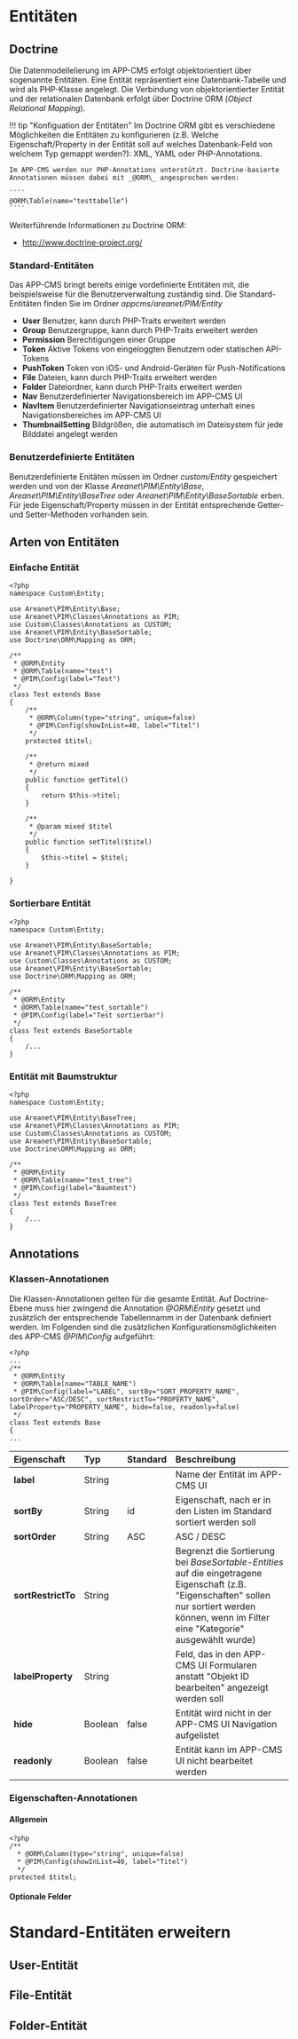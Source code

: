 # Entitäten
## Doctrine

Die Datenmodellelierung im APP-CMS erfolgt objektorientiert über sogenannte Entitäten. Eine Entität repräsentiert eine
Datenbank-Tabelle und wird als PHP-Klasse angelegt. Die Verbindung von objektorientierter Entität und der relationalen 
Datenbank erfolgt über Doctrine ORM (_Object Relational Mapping_). 

!!! tip "Konfiguation der Entitäten"
    Im Doctrine ORM gibt es verschiedene Möglichkeiten die Entitäten zu konfigurieren (z.B. Welche Eigenschaft/Property 
    in der Entität soll auf welches Datenbank-Feld von welchem Typ gemappt werden?): XML, YAML oder PHP-Annotations. 
    
    Im APP-CMS werden nur PHP-Annotations unterstützt. Doctrine-basierte Annotationen müssen dabei mit _@ORM\_ angesprochen werden:
    
    ````
    @ORM\Table(name="testtabelle")
    ````

Weiterführende Informationen zu Doctrine ORM:

- <http://www.doctrine-project.org/>

### Standard-Entitäten

Das APP-CMS bringt bereits einige vordefinierte Entitäten mit, die beispielsweise für die Benutzerverwaltung zuständig sind. 
Die Standard-Entitäten finden Sie im Ordner _appcms/areanet/PIM/Entity_
  
- **User** Benutzer, kann durch PHP-Traits erweitert werden
- **Group** Benutzergruppe, kann durch PHP-Traits erweitert werden
- **Permission** Berechtigungen einer Gruppe
- **Token** Aktive Tokens von eingeloggten Benutzern oder statischen API-Tokens
- **PushToken** Token von iOS- und Android-Geräten für Push-Notifications
- **File** Dateien, kann durch PHP-Traits erweitert werden
- **Folder** Dateiordner, kann durch PHP-Traits erweitert werden 
- **Nav** Benutzerdefinierter Navigationsbereich im APP-CMS UI
- **NavItem** Benutzerdefinierter Navigationseintrag unterhalt eines Navigationsbereiches im
  APP-CMS UI
- **ThumbnailSetting** Bildgrößen, die automatisch im Dateisystem für
  jede Bilddatei angelegt werden


### Benutzerdefinierte Entitäten

Benutzerdefinierte Enitäten müssen im Ordner _custom/Entity_ gespeichert
werden und von der Klasse _Areanet\PIM\Entity\Base_,
_Areanet\PIM\Entity\BaseTree_ oder _Areanet\PIM\Entity\BaseSortable_
erben. Für jede Eigenschaft/Property müssen in der Entität entsprechende
Getter- und Setter-Methoden vorhanden sein.

## Arten von Entitäten

### Einfache Entität

```
<?php
namespace Custom\Entity;

use Areanet\PIM\Entity\Base;
use Areanet\PIM\Classes\Annotations as PIM;
use Custom\Classes\Annotations as CUSTOM;
use Areanet\PIM\Entity\BaseSortable;
use Doctrine\ORM\Mapping as ORM;

/**
 * @ORM\Entity
 * @ORM\Table(name="test")
 * @PIM\Config(label="Test")
 */
class Test extends Base
{
    /**
     * @ORM\Column(type="string", unique=false)
     * @PIM\Config(showInList=40, label="Titel")
     */
    protected $titel;

    /**
     * @return mixed
     */
    public function getTitel()
    {
        return $this->titel;
    }

    /**
     * @param mixed $titel
     */
    public function setTitel($titel)
    {
        $this->titel = $titel;
    }

}
```

### Sortierbare Entität

```
<?php
namespace Custom\Entity;

use Areanet\PIM\Entity\BaseSortable;
use Areanet\PIM\Classes\Annotations as PIM;
use Custom\Classes\Annotations as CUSTOM;
use Areanet\PIM\Entity\BaseSortable;
use Doctrine\ORM\Mapping as ORM;

/**
 * @ORM\Entity
 * @ORM\Table(name="test_sortable")
 * @PIM\Config(label="Test sortierbar")
 */
class Test extends BaseSortable
{
    /...
}
```

### Entität mit Baumstruktur

```
<?php
namespace Custom\Entity;

use Areanet\PIM\Entity\BaseTree;
use Areanet\PIM\Classes\Annotations as PIM;
use Custom\Classes\Annotations as CUSTOM;
use Areanet\PIM\Entity\BaseSortable;
use Doctrine\ORM\Mapping as ORM;

/**
 * @ORM\Entity
 * @ORM\Table(name="test_tree")
 * @PIM\Config(label="Baumtest")
 */
class Test extends BaseTree
{
    /...
}
```

## Annotations
### Klassen-Annotationen

Die Klassen-Annotationen gelten für die gesamte Entität. Auf Doctrine-Ebene muss hier zwingend die Annotation _@ORM\Entity_ gesetzt und 
zusätzlich der entsprechende Tabellennamm in der Datenbank definiert werden. Im Folgenden sind die zusätzlichen Konfigurationsmöglichkeiten
des APP-CMS _@PIM\Config_ aufgeführt:

``` hl_lines="6"
<?php
...
/**
 * @ORM\Entity
 * @ORM\Table(name="TABLE_NAME")
 * @PIM\Config(label="LABEL", sortBy="SORT_PROPERTY_NAME", sortOrder="ASC/DESC", sortRestrictTo="PROPERTY_NAME", labelProperty="PROPERTY_NAME", hide=false, readonly=false)
 */
class Test extends Base
{
...
```

| Eigenschaft    | Typ    | Standard | Beschreibung                                                                                                                                                                                    |
|:---------------|:-------|:---------|:------------------------------------------------------------------------------------------------------------------------------------------------------------------------------------------------|
| **label**          | String |          | Name der Entität im APP-CMS UI                                                                                                                                                                  |
| **sortBy**         | String | id       | Eigenschaft, nach er in den Listen im Standard sortiert werden soll                                                                                                                                     |
| **sortOrder**      | String | ASC      | ASC / DESC                                                                                                                                                                                      |
| **sortRestrictTo** | String |          | Begrenzt die Sortierung bei _BaseSortable-Entities_ auf die eingetragene Eigenschaft (z.B. "Eigenschaften" sollen nur sortiert werden können, wenn im Filter eine "Kategorie" ausgewählt wurde) |
| **labelProperty**  | String |          | Feld, das in den APP-CMS UI Formularen anstatt "Objekt ID bearbeiten" angezeigt werden soll                                                                                                     |
|      **hide**          |    Boolean    |   false       |   Entität wird nicht in der APP-CMS UI Navigation aufgelistet                                                                                                                                                                                              |
|      **readonly**          |    Boolean    |   false       |   Entität kann im APP-CMS UI nicht bearbeitet werden                                                                                                                                                                                              |


### Eigenschaften-Annotationen
#### Allgemein
``` hl_lines="4"
<?php
/**
  * @ORM\Column(type="string", unique=false)
  * @PIM\Config(showInList=40, label="Titel")
  */
protected $titel;
```
#### Optionale Felder
# Standard-Entitäten erweitern
## User-Entität
## File-Entität
## Folder-Entität